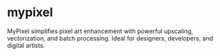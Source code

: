 # mypixel
MyPixel simplifies pixel art enhancement with powerful upscaling, vectorization, and batch processing. Ideal for designers, developers, and digital artists.
